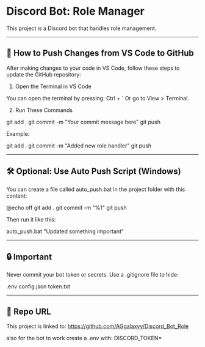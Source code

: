 
Discord Bot: Role Manager
==========================

This project is a Discord bot that handles role management.

------------------------------------

🚀 How to Push Changes from VS Code to GitHub
------------------------------------

After making changes to your code in VS Code, follow these steps to update the GitHub repository:

1. Open the Terminal in VS Code

You can open the terminal by pressing:
Ctrl + `
Or go to View > Terminal.

2. Run These Commands

git add .
git commit -m "Your commit message here"
git push

Example:

git add .
git commit -m "Added new role handler"
git push

------------------------------------

🛠 Optional: Use Auto Push Script (Windows)
------------------------------------

You can create a file called auto_push.bat in the project folder with this content:

@echo off
git add .
git commit -m "%1"
git push

Then run it like this:

auto_push.bat "Updated something important"

------------------------------------

🔒 Important
------------------------------------

Never commit your bot token or secrets. Use a .gitignore file to hide:

.env
config.json
token.txt

------------------------------------

📎 Repo URL
------------------------------------

This project is linked to:
https://github.com/AGgalaxyy/Discord_Bot_Role



also for the bot to work create a .env with: DISCORD_TOKEN=
